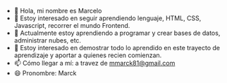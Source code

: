 - 👋 Hola, mi nombre es Marcelo
- 👀 Estoy interesado en seguir aprendiendo lenguaje, HTML, CSS, Javascript, recorrer el mundo Frontend.
- 🌱 Actualmente estoy aprendiendo a programar y crear bases de datos, administrar nubes, etc.
- 💞️ Estoy interesado en demostrar todo lo aprendido en este trayecto de aprendizaje y aportar a quienes recien comienzan.
- 📫 Cómo llegar a mí: a travez de mmarck81@gmail.com
- 😄 Pronombre: Marck


<!---
Marck19812024/Marck19812024 is a ✨ special ✨ repository because its `README.md` (this file) appears on your GitHub profile.
You can click the Preview link to take a look at your changes.
--->
